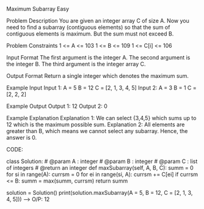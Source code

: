 Maximum Subarray Easy

Problem Description
You are given an integer array C of size A. Now you need to find a subarray (contiguous elements) so that the sum of contiguous elements is maximum.
But the sum must not exceed B.

Problem Constraints
1 <= A <= 103
1 <= B <= 109
1 <= C[i] <= 106

Input Format
The first argument is the integer A.
The second argument is the integer B.
The third argument is the integer array C.

Output Format
Return a single integer which denotes the maximum sum.

Example Input
Input 1:
A = 5
B = 12
C = [2, 1, 3, 4, 5]
Input 2:
A = 3
B = 1
C = [2, 2, 2]

Example Output
Output 1:
12
Output 2:
0

Example Explanation
Explanation 1:
We can select {3,4,5} which sums up to 12 which is the maximum possible sum.
Explanation 2:
All elements are greater than B, which means we cannot select any subarray.
Hence, the answer is 0.

CODE:

class Solution:
    # @param A : integer
    # @param B : integer
    # @param C : list of integers
    # @return an integer
    def maxSubarray(self, A, B, C):
        summ = 0
        for si in range(A):
            currsm = 0
            for ei in range(si, A):
                currsm += C[ei]
                if currsm <= B:
                    summ = max(summ, currsm)
        return summ


solution = Solution()
print(solution.maxSubarray(A = 5, B = 12, C = [2, 1, 3, 4, 5]))  -->  O/P: 12
